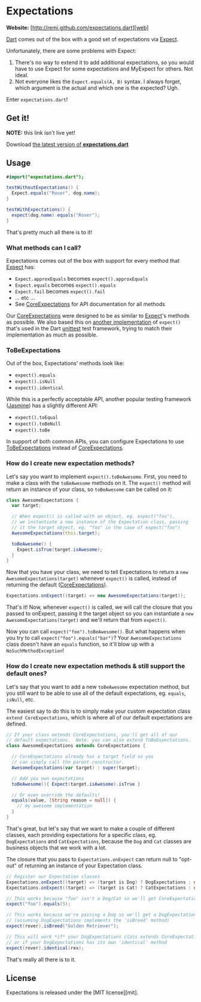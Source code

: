 # Expectations

**Website:** [http://remi.github.com/expectations.dart][web]

[Dart][] comes out of the box with a good set of expectations via [Expect][].

Unfortunately, there are some problems with Expect:

 1. There's no way to extend it to add additional expectations, so you would have to 
use Expect for some expectations and MyExpect for others.  Not ideal.
 2. Not everyone likes the `Expect.equals(A, B)` syntax.  I always forget, which 
argument is the actual and which one is the expected?  Ugh.

Enter `expectations.dart`!

## Get it!

**NOTE:** this link isn't live yet!

Download [the latest version of **expectations.dart**][latest]

## Usage

```actionscript
#import("expectations.dart");

testWithoutExpectations() {
  Expect.equals("Rover", dog.name);
}

testWithExpectations() {
  expect(dog.name).equals("Rover");
}
```

That's pretty much all there is to it!

### What methods can I call?

Expectations comes out of the box with support for every method that [Expect][] has:

 * `Expect.approxEquals` becomes `expect().approxEquals`
 * `Expect.equals` becomes `expect().equals`
 * `Expect.fail` becomes `expect().fail`
 * ... etc ...
 * See [CoreExpectations][] for API documentation for all methods

Our [CoreExpectations][] were designed to be as similar to [Expect][]'s methods as possible. 
We also based this on [another implementation][unittest_expect] of `expect()` that's used in the Dart [unittest][] 
test framework, trying to match their implementation as much as possible.

### ToBeExpectations

Out of the box, Expectations' methods look like: 

 * `expect().equals`
 * `expect().isNull`
 * `expect().identical`

While this is a perfectly acceptable API, another popular testing framework ([Jasmine][]) has a slightly 
different API:

 * `expect().toEqual`
 * `expect().toBeNull`
 * `expect().toBe`

In support of both common APIs, you can configure Expectations to use [ToBeExpectations][] instead of 
[CoreExpectations][].

### How do I create new expectation methods?

Let's say you want to implement `expect().toBeAwesome`.  First, you need to make a class with the `toBeAwesome` 
methods on it.  The `expect()` method will return an instance of your class, so `toBeAwesome` can be called on it:

```actionscript
class AwesomeExpectations {
  var target;

  // When expect() is called with an object, eg. expect("foo"), 
  // we instantiate a new instance of the Expectation class, passing 
  // it the target object, eg. "foo" in the case of expect("foo")
  AwesomeExpectations(this.target);

  toBeAwesome() {
    Expect.isTrue(target.isAwesome);
  }
}
```

Now that you have your class, we need to tell Expectations to return a `new AwesomeExpectations(target)` whenever 
`expect()` is called, instead of returning the default ([CoreExpectations][]).

```actionscript
Expectations.onExpect((target) => new AwesomeExpectations(target));
```

That's it!  Now, whenever `expect()` is called, we will call the closure that you passed to onExpect, 
passing it the target object so you can instantiate a `new AwesomeExpectations(target)` and we'll return 
that from `expect()`.

Now you can call `expect("foo").toBeAwesome()`.  But what happens when you try to call `expect("foo").equals("bar")`? 
Your `AwesomeExpectations` class doesn't have an `equals` function, so it'll blow up with a `NoSuchMethodException`!

### How do I create new expectation methods & still support the default ones?

Let's say that you want to add a new `toBeAwesome` expectation method, but you still want to be able to use 
all of the default expectations, eg. `equals`, `isNull`, etc.

The easiest say to do this is to simply make your custom expectation class `extend CoreExpectations`, which 
is where all of our default expectations are defined.

```actionscript
// If your class extends CoreExpectations, you'll get all of our 
// default expectations.  Note: you can also extend ToBeExpectations.
class AwesomeExpectations extends CoreExpectations {

  // CoreExpectations already has a target field so you 
  // can simply call the parent constructor.
  AwesomeExpectations(var target) : super(target);

  // Add you own expectations
  toBeAwesome(){ Expect(target.isAwesome).isTrue }

  // Or even override the defaults!
  equals(value, [String reason = null]) {
    // my awesome implementation
  }
}
```

That's great, but let's say that we want to make a couple of different classes, each providing 
expectations for a specific class, eg. `DogExpectations` and `CatExpectations`, because the 
`Dog` and `Cat` classes are business objects that we work with a lot.

The closure that you pass to `Expectations.onExpect` can return null to "opt-out" of returning 
an instance of your Expectation class.

```actionscript
// Register our Expectation classes
Expectations.onExpect((target) => (target is Dog) ? DogExpectations : null);
Expectations.onExpect((target) => (target is Cat) ? CatExpectations : null);

// This works because "foo" isn't a Dog/Cat so we'll get CoreExpectations as usual
expect("foo").equals(5);

// This works because we're passing a Dog so we'll get a DogExpectations
// (assuming DogExpectations implements the 'isBreed' method)
expect(rover).isBreed("Golden Retriever");

// This will work *if* your DogExpectations class extends CoreExpectations 
// or if your DogExpectations has its own 'identical' method
expect(rover).identical(rex);
```

That's really all there is to it.

## License

Expectations is released under the [MIT license][mit].

[latest]:           https://raw.github.com/remi/expectations.dart/master/pkg/expectations.dart
[web]:              http://remi.github.com/expectations.dart
[Dart]:             http://www.dartlang.org/
[Expect]:           http://www.dartlang.org/docs/api/Expect.html#Expect::Expect
[unittest]:         http://code.google.com/p/dart/source/browse/trunk/dart/client/testing/unittest/unittest.dart
[unittest_expect]:  http://code.google.com/p/dart/source/browse/trunk/dart/client/testing/unittest/shared.dart?r=1334#41
[CoreExpectations]: http://remi.github.com/expectations.dart/CoreExpectations.html#CoreExpectations::CoreExpectations
[ToBeExpectations]: http://remi.github.com/expectations.dart/ToBeExpectations.html#ToBeExpectations::ToBeExpectations
[Jasmine]:          http://pivotal.github.com/jasmine/
